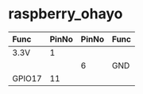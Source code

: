 # raspberry_ohayo

|Func|PinNo|PinNo|Func
|:--|:--|:--|:--|
|3.3V|1| | |
| | |6|GND|
|GPIO17|11| | |
